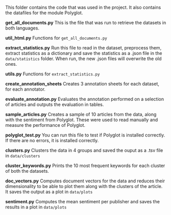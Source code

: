 This folder contains the code that was used in the project. It also contains the datafiles for the module Polyglot.

**get_all_documents.py**
This is the file that was run to retrieve the datasets in both languages.

**util_html.py**
Functions for `get_all_documents.py`

**extract_statistics.py**
Run this file to read in the dataset, preprocess them, extract statistics as a dictionary
and save the statistics as a .json file in the `data/statistics` folder. When run,
the new .json files will overwrite the old ones.

**utils.py**
Functions for `extract_statistics.py`

**create_annotation_sheets**
Creates 3 annotation sheets for each dataset, for each annotator.

**evaluate_annotation.py**
Evaluates the annotation performed on a selection of articles and outputs the evaluation in tables.

**sample_articles.py**
Creates a sample of 10 articles from the data, along with the sentiment from Polyglot. These were used to read manually and measure the performance of Polyglot.

**polyglot_test.py**
You can run this file to test if Polyglot is installed correctly. If there are no errors, it is installed correctly.

**clusters.py**
Clusters the data in 4 groups and saved the ouput as a .tsv file in `data/clusters`

**cluster_keywords.py**
Prints the 10 most frequent keywords for each cluster of both the datasets.

**doc_vectors.py**
Computes document vectors for the data and reduces their dimensionality to be able to plot them along with the clusters of the article. It saves the output as a plot in `data/plots`

**sentiment.py**
Computes the mean sentiment per publisher and saves the results in a plot in `data/plots`
